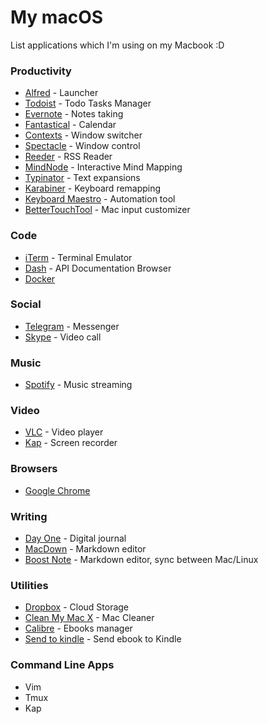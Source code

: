 # My macOS

List applications which I'm using on my Macbook :D

### Productivity
* [Alfred](https://www.alfredapp.com/) - Launcher
* [Todoist](https://todoist.com/) - Todo Tasks Manager
* [Evernote](https://evernote.com/) - Notes taking
* [Fantastical](https://flexibits.com/fantastical) - Calendar
* [Contexts](https://contexts.co/) - Window switcher
* [Spectacle](https://www.spectacleapp.com/) - Window control
* [Reeder](http://reederapp.com/mac/) - RSS Reader
* [MindNode](https://mindnode.com/) - Interactive Mind Mapping
* [Typinator](http://www.ergonis.com/products/typinator/) - Text expansions
* [Karabiner](https://pqrs.org/osx/karabiner/) - Keyboard remapping
* [Keyboard Maestro](https://www.keyboardmaestro.com/main/) - Automation tool
* [BetterTouchTool](https://www.boastr.net/) - Mac input customizer

### Code
* [iTerm](https://www.iterm2.com/) - Terminal Emulator
* [Dash](https://kapeli.com/dash) - API Documentation Browser
* [Docker](https://docs.docker.com/docker-for-mac/install/)

### Social
* [Telegram](https://desktop.telegram.org/) - Messenger
* [Skype](https://www.skype.com/en/) - Video call

### Music
* [Spotify](https://www.spotify.com/us/) - Music streaming

### Video
* [VLC](https://www.spotify.com/us/) - Video player
* [Kap](https://github.com/wulkano/kap) - Screen recorder

### Browsers
* [Google Chrome](https://www.google.com/intl/vi_vn/chrome/)

### Writing
* [Day One](http://dayoneapp.com/) - Digital journal
* [MacDown](https://macdown.uranusjr.com/) - Markdown editor
* [Boost Note](https://macdown.uranusjr.com/) - Markdown editor, sync between Mac/Linux

### Utilities
* [Dropbox](https://www.dropbox.com/) - Cloud Storage
* [Clean My Mac X](https://cleanmymac.macpaw.com/20) - Mac Cleaner
* [Calibre](https://calibre-ebook.com) - Ebooks manager
* [Send to kindle](https://www.amazon.com/gp/sendtokindle/pc) - Send ebook to Kindle


### Command Line Apps
* Vim
* Tmux
* Kap
